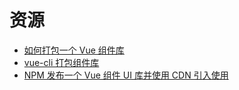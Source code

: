 # 资源

- [如何打包一个 Vue 组件库](https://juejin.cn/post/6919125800637693959)
- [vue-cli 打包组件库](https://juejin.cn/post/7082672809473736740)
- [NPM 发布一个 Vue 组件 UI 库并使用 CDN 引入使用](https://blog.51cto.com/mouday/5055798)
